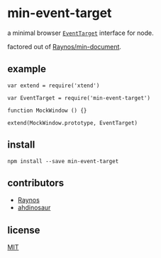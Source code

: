 # min-event-target

a minimal browser [`EventTarget`](https://developer.mozilla.org/en-US/docs/Web/API/EventTarget) interface for node.

factored out of [Raynos/min-document](https://github.com/Raynos/min-document).

## example

```
var extend = require('xtend')

var EventTarget = require('min-event-target')

function MockWindow () {}

extend(MockWindow.prototype, EventTarget)
```

## install

```
npm install --save min-event-target
```

## contributors

- [Raynos](https://github.com/Raynos)
- [ahdinosaur](https://github.com/ahdinosaur)

## license

[MIT](./LICENSE)
